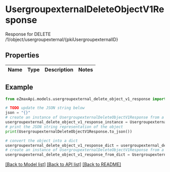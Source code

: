 # UsergroupexternalDeleteObjectV1Response

Response for DELETE /1/object/usergroupexternal/{pkiUsergroupexternalID}

## Properties

Name | Type | Description | Notes
------------ | ------------- | ------------- | -------------

## Example

```python
from eZmaxApi.models.usergroupexternal_delete_object_v1_response import UsergroupexternalDeleteObjectV1Response

# TODO update the JSON string below
json = "{}"
# create an instance of UsergroupexternalDeleteObjectV1Response from a JSON string
usergroupexternal_delete_object_v1_response_instance = UsergroupexternalDeleteObjectV1Response.from_json(json)
# print the JSON string representation of the object
print(UsergroupexternalDeleteObjectV1Response.to_json())

# convert the object into a dict
usergroupexternal_delete_object_v1_response_dict = usergroupexternal_delete_object_v1_response_instance.to_dict()
# create an instance of UsergroupexternalDeleteObjectV1Response from a dict
usergroupexternal_delete_object_v1_response_from_dict = UsergroupexternalDeleteObjectV1Response.from_dict(usergroupexternal_delete_object_v1_response_dict)
```
[[Back to Model list]](../README.md#documentation-for-models) [[Back to API list]](../README.md#documentation-for-api-endpoints) [[Back to README]](../README.md)



